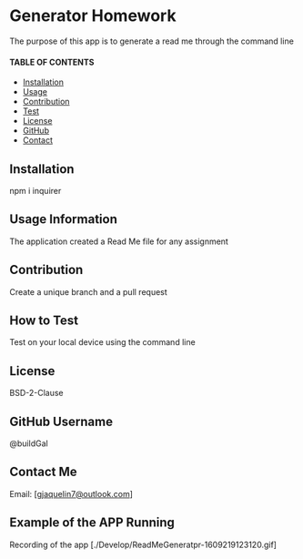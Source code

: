 # Generator Homework 
  The purpose of this app is to generate a read me through the command line

  #### TABLE OF CONTENTS 
  * [Installation](#Installation)
  * [Usage](#Usage)
  * [Contribution](#Contribution)
  * [Test](#Test)
  * [License](#License)
  * [GitHub](#GitHub)
  * [Contact](#Contact)


  ## Installation
  npm i inquirer

  ## Usage Information
   The application created a Read Me file for any assignment 

  ## Contribution 
  Create a unique branch and a pull request 

  ## How to Test 
  Test on your local device using the command line

  ## License 
  BSD-2-Clause

  ## GitHub Username 
  @buildGal

  ## Contact Me 
  Email: [gjaquelin7@outlook.com]

  ## Example of the APP Running 
  Recording of the app 
  [./Develop/ReadMeGeneratpr-1609219123120.gif]
 


